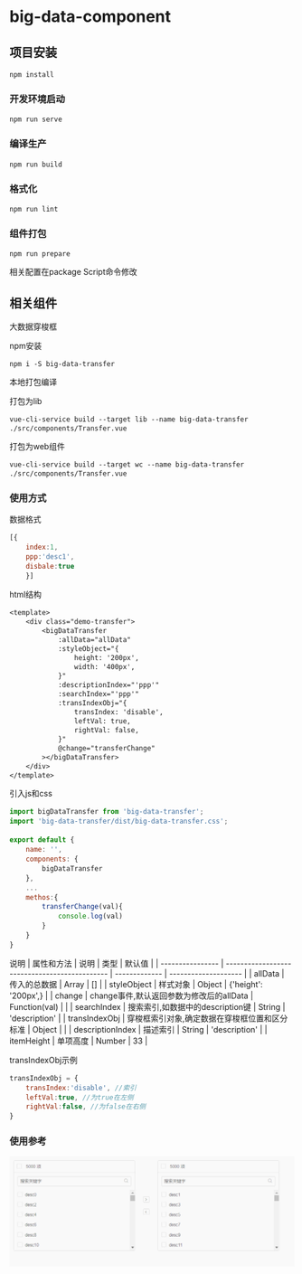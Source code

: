 # big-data-component

## 项目安装
```
npm install
```

### 开发环境启动
```
npm run serve
```

### 编译生产
```
npm run build
```

### 格式化
```
npm run lint
```

### 组件打包

```
npm run prepare
```

相关配置在package Script命令修改



## 相关组件

大数据穿梭框

npm安装

```
npm i -S big-data-transfer
```

本地打包编译

打包为lib

```shell
vue-cli-service build --target lib --name big-data-transfer ./src/components/Transfer.vue
```

打包为web组件

```shell
vue-cli-service build --target wc --name big-data-transfer ./src/components/Transfer.vue
```

### 使用方式



数据格式

```js
[{
	index:1,
	ppp:'desc1',
	disbale:true
	}]
```



html结构

```vue
<template>
	<div class="demo-transfer">
		<bigDataTransfer
			:allData="allData"
			:styleObject="{
				height: '200px',
				width: '400px',
			}"
			:descriptionIndex="'ppp'"
			:searchIndex="'ppp'"
			:transIndexObj="{
				transIndex: 'disable',
				leftVal: true,
				rightVal: false,
			}"
			@change="transferChange"
		></bigDataTransfer>
	</div>
</template>
```

引入js和css

```js
import bigDataTransfer from 'big-data-transfer';
import 'big-data-transfer/dist/big-data-transfer.css';

export default {
	name: '',
	components: {
		bigDataTransfer
	},
    ...
    methos:{
        transferChange(val){
            console.log(val)
        }
    }
}
```

说明
| 属性和方法       | 说明                                          | 类型          | 默认值               |
| ---------------- | --------------------------------------------- | ------------- | -------------------- |
| allData          | 传入的总数据                                  | Array         | []                   |
| styleObject      | 样式对象                                      | Object        | {'height': '200px',} |
| change           | change事件,默认返回参数为修改后的allData      | Function(val) |                      |
| searchIndex      | 搜索索引,如数据中的description键              | String        | 'description'        |
| transIndexObj    | 穿梭框索引对象,确定数据在穿梭框位置和区分标准 | Object        |                      |
| descriptionIndex | 描述索引                                      | String        | 'description'        |
| itemHeight       | 单项高度                                      | Number        | 33                   |

transIndexObj示例

```js
transIndexObj = {
	transIndex:'disable', //索引
	leftVal:true, //为true在左侧
	rightVal:false, //为false在右侧
}
```

### 使用参考

![参考](./media/参考.gif)
